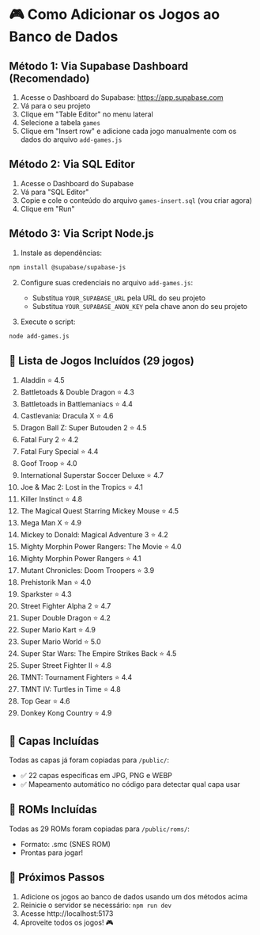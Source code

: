 # 🎮 Como Adicionar os Jogos ao Banco de Dados

## Método 1: Via Supabase Dashboard (Recomendado)

1. Acesse o Dashboard do Supabase: https://app.supabase.com
2. Vá para o seu projeto
3. Clique em "Table Editor" no menu lateral
4. Selecione a tabela `games`
5. Clique em "Insert row" e adicione cada jogo manualmente com os dados do arquivo `add-games.js`

## Método 2: Via SQL Editor

1. Acesse o Dashboard do Supabase
2. Vá para "SQL Editor"
3. Copie e cole o conteúdo do arquivo `games-insert.sql` (vou criar agora)
4. Clique em "Run"

## Método 3: Via Script Node.js

1. Instale as dependências:
```bash
npm install @supabase/supabase-js
```

2. Configure suas credenciais no arquivo `add-games.js`:
   - Substitua `YOUR_SUPABASE_URL` pela URL do seu projeto
   - Substitua `YOUR_SUPABASE_ANON_KEY` pela chave anon do seu projeto

3. Execute o script:
```bash
node add-games.js
```

## 📝 Lista de Jogos Incluídos (29 jogos)

1. Aladdin ⭐ 4.5
2. Battletoads & Double Dragon ⭐ 4.3
3. Battletoads in Battlemaniacs ⭐ 4.4
4. Castlevania: Dracula X ⭐ 4.6
5. Dragon Ball Z: Super Butouden 2 ⭐ 4.5
6. Fatal Fury 2 ⭐ 4.2
7. Fatal Fury Special ⭐ 4.4
8. Goof Troop ⭐ 4.0
9. International Superstar Soccer Deluxe ⭐ 4.7
10. Joe & Mac 2: Lost in the Tropics ⭐ 4.1
11. Killer Instinct ⭐ 4.8
12. The Magical Quest Starring Mickey Mouse ⭐ 4.5
13. Mega Man X ⭐ 4.9
14. Mickey to Donald: Magical Adventure 3 ⭐ 4.2
15. Mighty Morphin Power Rangers: The Movie ⭐ 4.0
16. Mighty Morphin Power Rangers ⭐ 4.1
17. Mutant Chronicles: Doom Troopers ⭐ 3.9
18. Prehistorik Man ⭐ 4.0
19. Sparkster ⭐ 4.3
20. Street Fighter Alpha 2 ⭐ 4.7
21. Super Double Dragon ⭐ 4.2
22. Super Mario Kart ⭐ 4.9
23. Super Mario World ⭐ 5.0
24. Super Star Wars: The Empire Strikes Back ⭐ 4.5
25. Super Street Fighter II ⭐ 4.8
26. TMNT: Tournament Fighters ⭐ 4.4
27. TMNT IV: Turtles in Time ⭐ 4.8
28. Top Gear ⭐ 4.6
29. Donkey Kong Country ⭐ 4.9

## 🎨 Capas Incluídas

Todas as capas já foram copiadas para `/public/`:
- ✅ 22 capas específicas em JPG, PNG e WEBP
- ✅ Mapeamento automático no código para detectar qual capa usar

## 📂 ROMs Incluídas

Todas as 29 ROMs foram copiadas para `/public/roms/`:
- Formato: .smc (SNES ROM)
- Prontas para jogar!

## 🚀 Próximos Passos

1. Adicione os jogos ao banco de dados usando um dos métodos acima
2. Reinicie o servidor se necessário: `npm run dev`
3. Acesse http://localhost:5173
4. Aproveite todos os jogos! 🎮
